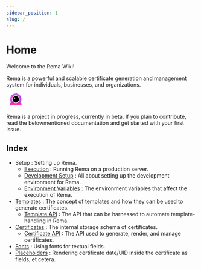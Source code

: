 ```yaml
---
sidebar_position: 1
slug: /
---
```


# Home
Welcome to the Rema Wiki!

Rema is a powerful and scalable certificate generation and management system for individuals, businesses, and organizations.

<img src='../img/logo.svg' alt='Rema Logo' width='50px' />

Rema is a project in progress, currently in beta.
If you plan to contribute, read the belowmentioned
documentation and get started with your first issue.

## Index
- Setup : Setting up Rema.
  - [Execution](./setup/execution) : Running Rema on a production server.
  - [Development Setup](./setup/development-setup) : All about setting up the development environment for Rema.
  - [Environment Variables](./setup/environment-variables) : The environment variables that affect the execution of Rema.
- [Templates](./templates/templates) : The concept of templates and how they can be used to generate certificates.
  - [Template API](./templates/template-api) : The API that can be harnessed to automate template-handling in Rema.
- [Certificates](./certificates/certificates) : The internal storage schema of certificates.
  - [Certificate API](./certificates/certificate-api) : The API used to generate, render, and manage certificates.
- [Fonts](./fonts) : Using fonts for textual fields.
- [Placeholders](./placeholders) : Rendering certificate date/UID inside the certificate as fields, et cetera.